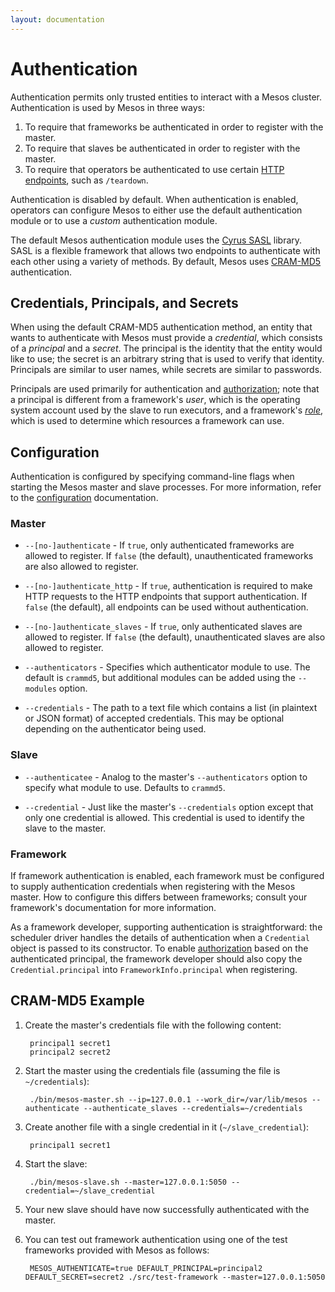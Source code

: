 ```yaml
---
layout: documentation
---
```


# Authentication

Authentication permits only trusted entities to interact with a Mesos cluster. Authentication is used by Mesos in three ways:

1. To require that frameworks be authenticated in order to register with the master.
2. To require that slaves be authenticated in order to register with the master.
3. To require that operators be authenticated to use certain [HTTP endpoints](endpoints/index.md), such as `/teardown`.

Authentication is disabled by default. When authentication is enabled, operators
can configure Mesos to either use the default authentication module or to use a
_custom_ authentication module.

The default Mesos authentication module uses the
[Cyrus SASL](http://asg.web.cmu.edu/sasl/) library.  SASL is a flexible
framework that allows two endpoints to authenticate with each other using a
variety of methods. By default, Mesos uses
[CRAM-MD5](https://en.wikipedia.org/wiki/CRAM-MD5) authentication.

## Credentials, Principals, and Secrets

When using the default CRAM-MD5 authentication method, an entity that wants to
authenticate with Mesos must provide a *credential*, which consists of a
*principal* and a *secret*. The principal is the identity that the entity would
like to use; the secret is an arbitrary string that is used to verify that
identity. Principals are similar to user names, while secrets are similar to
passwords.

Principals are used primarily for authentication and
[authorization](authorization.md); note that a principal is different from a
framework's *user*, which is the operating system account used by the slave to
run executors, and a framework's *[role](roles.md)*, which is used to determine
which resources a framework can use.

## Configuration

Authentication is configured by specifying command-line flags when starting the
Mesos master and slave processes. For more information, refer to the
[configuration](configuration.md) documentation.

### Master

* `--[no-]authenticate` - If `true`, only authenticated frameworks are allowed
  to register. If `false` (the default), unauthenticated frameworks are also
  allowed to register.

* `--[no-]authenticate_http` - If `true`, authentication is required to make
  HTTP requests to the HTTP endpoints that support authentication. If `false`
  (the default), all endpoints can be used without authentication.

* `--[no-]authenticate_slaves` - If `true`, only authenticated slaves are
  allowed to register. If `false` (the default), unauthenticated slaves are also
  allowed to register.

* `--authenticators` - Specifies which authenticator module to use.  The default
  is `crammd5`, but additional modules can be added using the `--modules`
  option.

* `--credentials` - The path to a text file which contains a list (in plaintext
  or JSON format) of accepted credentials.  This may be optional depending on
  the authenticator being used.

### Slave

* `--authenticatee` - Analog to the master's `--authenticators` option to
  specify what module to use.  Defaults to `crammd5`.

* `--credential` - Just like the master's `--credentials` option except that
  only one credential is allowed. This credential is used to identify the slave
  to the master.

### Framework

If framework authentication is enabled, each framework must be configured to
supply authentication credentials when registering with the Mesos master. How to
configure this differs between frameworks; consult your framework's
documentation for more information.

As a framework developer, supporting authentication is straightforward: the
scheduler driver handles the details of authentication when a `Credential`
object is passed to its constructor. To enable [authorization](authorization.md)
based on the authenticated principal, the framework developer should also copy
the `Credential.principal` into `FrameworkInfo.principal` when registering.

## CRAM-MD5 Example

1. Create the master's credentials file with the following content:

        principal1 secret1
        principal2 secret2

2. Start the master using the credentials file (assuming the file is `~/credentials`):

        ./bin/mesos-master.sh --ip=127.0.0.1 --work_dir=/var/lib/mesos --authenticate --authenticate_slaves --credentials=~/credentials

3. Create another file with a single credential in it (`~/slave_credential`):

        principal1 secret1

4. Start the slave:

        ./bin/mesos-slave.sh --master=127.0.0.1:5050 --credential=~/slave_credential

5. Your new slave should have now successfully authenticated with the master.

6. You can test out framework authentication using one of the test frameworks
provided with Mesos as follows:

        MESOS_AUTHENTICATE=true DEFAULT_PRINCIPAL=principal2 DEFAULT_SECRET=secret2 ./src/test-framework --master=127.0.0.1:5050
